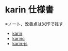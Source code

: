 # karin 仕様書

※ノート、改善点は米印で残す

- [karin](./karin/index.md)
- [karinc](./karinc/index.md)
- [karin-js](./karin-js/index.md)
